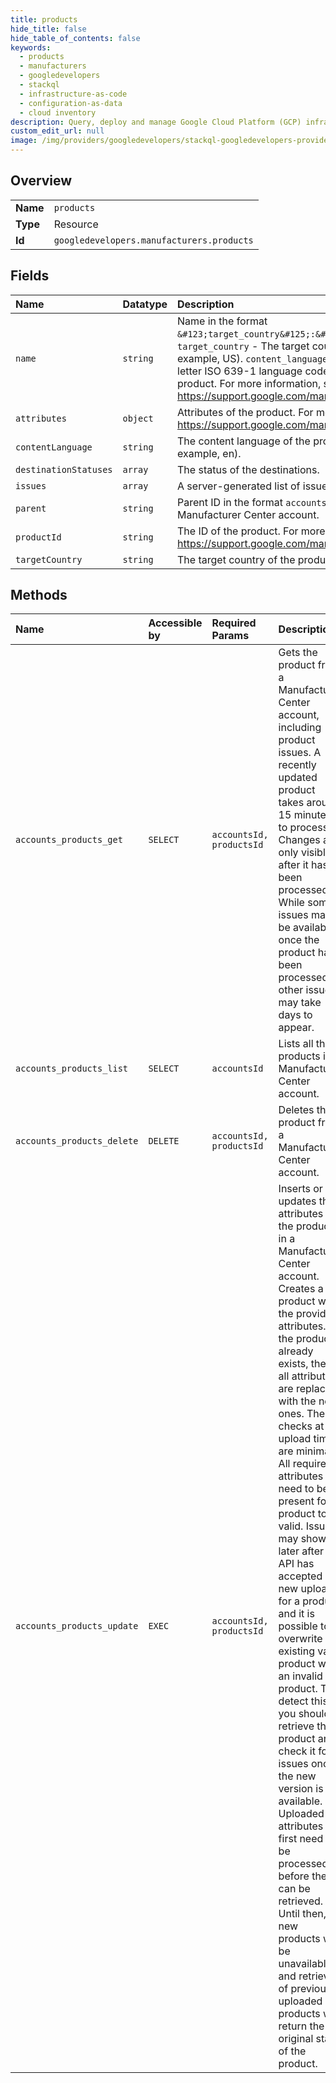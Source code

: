 ```yaml
---
title: products
hide_title: false
hide_table_of_contents: false
keywords:
  - products
  - manufacturers
  - googledevelopers    
  - stackql
  - infrastructure-as-code
  - configuration-as-data
  - cloud inventory
description: Query, deploy and manage Google Cloud Platform (GCP) infrastructure and resources using SQL
custom_edit_url: null
image: /img/providers/googledevelopers/stackql-googledevelopers-provider-featured-image.png
---
```

  
    

## Overview
<table><tbody>
<tr><td><b>Name</b></td><td><code>products</code></td></tr>
<tr><td><b>Type</b></td><td>Resource</td></tr>
<tr><td><b>Id</b></td><td><code>googledevelopers.manufacturers.products</code></td></tr>
</tbody></table>

## Fields
| Name | Datatype | Description |
|:-----|:---------|:------------|
| `name` | `string` | Name in the format `&#123;target_country&#125;:&#123;content_language&#125;:&#123;product_id&#125;`. `target_country` - The target country of the product as a CLDR territory code (for example, US). `content_language` - The content language of the product as a two-letter ISO 639-1 language code (for example, en). `product_id` - The ID of the product. For more information, see https://support.google.com/manufacturers/answer/6124116#id. |
| `attributes` | `object` | Attributes of the product. For more information, see https://support.google.com/manufacturers/answer/6124116. |
| `contentLanguage` | `string` | The content language of the product as a two-letter ISO 639-1 language code (for example, en). |
| `destinationStatuses` | `array` | The status of the destinations. |
| `issues` | `array` | A server-generated list of issues associated with the product. |
| `parent` | `string` | Parent ID in the format `accounts/&#123;account_id&#125;`. `account_id` - The ID of the Manufacturer Center account. |
| `productId` | `string` | The ID of the product. For more information, see https://support.google.com/manufacturers/answer/6124116#id. |
| `targetCountry` | `string` | The target country of the product as a CLDR territory code (for example, US). |
## Methods
| Name | Accessible by | Required Params | Description |
|:-----|:--------------|:----------------|:------------|
| `accounts_products_get` | `SELECT` | `accountsId, productsId` | Gets the product from a Manufacturer Center account, including product issues. A recently updated product takes around 15 minutes to process. Changes are only visible after it has been processed. While some issues may be available once the product has been processed, other issues may take days to appear. |
| `accounts_products_list` | `SELECT` | `accountsId` | Lists all the products in a Manufacturer Center account. |
| `accounts_products_delete` | `DELETE` | `accountsId, productsId` | Deletes the product from a Manufacturer Center account. |
| `accounts_products_update` | `EXEC` | `accountsId, productsId` | Inserts or updates the attributes of the product in a Manufacturer Center account. Creates a product with the provided attributes. If the product already exists, then all attributes are replaced with the new ones. The checks at upload time are minimal. All required attributes need to be present for a product to be valid. Issues may show up later after the API has accepted a new upload for a product and it is possible to overwrite an existing valid product with an invalid product. To detect this, you should retrieve the product and check it for issues once the new version is available. Uploaded attributes first need to be processed before they can be retrieved. Until then, new products will be unavailable, and retrieval of previously uploaded products will return the original state of the product. |
